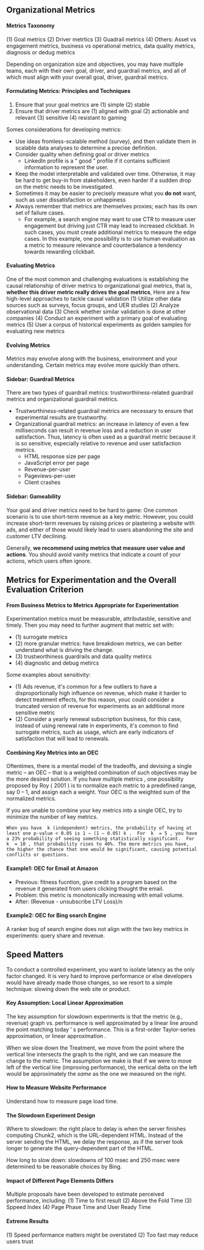 ## Organizational Metrics
#### Metrics Taxonomy 
(1) Goal metrics (2) Driver metrtics (3) Guadrail metrics (4) Others: Asset vs engagement metrics, business vs operational metrics, data quality metrics, diagnosis or dedug metrics

Depending on organization size and objectives, you may have multiple teams, each with their own goal, driver, and guardrail metrics, and all of which must align with your overall goal, driver, guardrail metrics. 

#### Formulating Metrics: Principles and Techniques
1. Ensure that your goal metrics are (1) simple (2) stable
2. Ensure that driver metrics are (1) aligned with goal (2) actionable and relevant (3) sensitive (4) resistant to gaming

Somes considerations for developing metrics: 
- Use ideas fromless-scalable method (survey), and then validate them in scalable data analyses to determine a precise definition.
- Consider quality when defining goal or driver metrics
  - LinkedIn profile is a “ good ” profile if it contains sufficient information to represent the user.
- Keep the model interpretable and validated over time. Otherwise, it may be hard to get buy-in from stakeholders, even harder if a sudden drop on the metric needs to be investigated. 
- Sometimes it may be easier to precisely measure what you **do not** want, such as user dissatisfaction or unhappiness
- Always remember that metrics are themselves proxies; each has its own set of failure cases. 
  - For example, a search engine may want to use CTR to measure user engagement but driving just CTR may lead to increased clickbait. In such cases, you must create additional metrics to measure the edge cases. In this example, one possibility is to use human evaluation as a metric to measure relevance and counterbalance a tendency towards rewarding clickbait. 

#### Evaluating Metrics
One of the most common and challenging evaluations is establishing the causal relationship of driver metrics to organizational goal metrics, that is, **whether this driver metric really drives the goal metrics**, Here are a few high-level approaches to tackle causal validation (1) Utilize other data sources such as surveys, focus groups, and UER studies (2) Analyze observational data (3) Check whether similar validation is done at other companies (4) Conduct an experiment with a primary goal of evaluating metrics (5) User a corpus of historical experiments as golden samples for evaluating new metrics

#### Evolving Metrics
Metrics may envolve along with the business, environment and your understanding. Certain metrics may evolve more quickly than others. 

#### Sidebar: Guardrail Metrics
There are two types of guardrail metrics: trustworthiness-related guardrail metrics and organizational guardrail metrics. 
- Trustworthiness-related guardrail metrics are necessary to ensure that experimental results are trustworthy. 
- Organizational guardrail metrics: an increase in latency of even a few milliseconds can result in revenue loss and a reduction in user satisfaction. Thus, latency is often used as a guardrail metric because it is so sensitive, especially relative to revenue and user satisfaction metrics. 
  - HTML response size per page
  - JavaScript error per page
  - Revenue-per-user
  - Pageviews-per-user
  - Client crashes
 
#### Sidebar: Gameability
Your goal and driver metrics need to be hard to game: One common scenario is to use short-term revenue as a key metric. However, you could increase short-term revenues by raising prices or plastering a website with ads, and either of those would likely lead to users abandoning the site and customer LTV declining. 

Generally, **we recommend using metrics that measure user value and actions**. You should avoid vanity metrics that indicate a count of your actions, which users often ignore. 

## Metrics for Experimentation and the Overall Evaluation Criterion 
#### From Business Metrics to Metrics Appropriate for Experimentation
Experimentation metrics must be measurable, attributasble, sensitive and timely. Then you may need to further augment that metric set with: 
- (1) surrogate metrics 
- (2) more granular metrics: have breakdown metrics, we can better understand what is driving the change.
- (3) trustworthiness guardrails and data quality metircs 
- (4) diagnostic and debug metircs 

Some examples about sensitivity: 
- (1) Ads revenue, it's common for a few outliers to have a disproportionally high influence on revenue, which make it harder to detect treatment effects, for this reason, youc could consider a truncated version of revenue for experiments as an additional more sensitive metric 
- (2) Consider a yearly renewal subscription business, for this case, instead of using renewal rate in experiments, it's common to find surrogate metrics, such as usage, which are early indicators of satisfaction that will lead to renewals.

#### Combining Key Metrics into an OEC

Oftentimes, there is a mental model of the tradeoffs, and devising a single metric – an OEC – that is a weighted combination of such objectives may be the more desired solution. If you have multiple metrics , one possibility proposed by Roy ( 2001 ) is to normalize each metric to a predefined range, say 0 – 1, and assign each a weight. Your OEC is the weighted sum of the normalized metrics. 

If you are unable to combine your key metrics into a single OEC, try to minimize the number of key metrics.
```
When you have  k (independent) metrics, the probability of having at least one p-value < 0.05 is 1 − (1 − 0.05) k .  For  k  = 5 , you have a 23% probability of seeing something statistically significant.  For  k  = 10 , that probability rises to 40%. The more metrics you have, the higher the chance that one would be significant, causing potential conflicts or questions. 
```

#### Example1: OEC for Email at Amazon
- Previous: fitness fucntion, give credit to a program based on the revenue it generated from users clicking thought the email. 
- Problem: this metric is monotonically increasing with email volume.
- After: (Revenue - unsubscribe LTV Loss)/n

#### Example2: OEC for Bing search Engine
A ranker bug of search engine does not align with the two key metrics in experiments: query share and revenue.

## Speed Matters
To conduct a controlled experiment, you want to isolate latency as the only factor changed. It is very hard to improve performance or else developers would have already made those changes, so we resort to a simple technique: slowing down the web site or product. 

#### Key Assumption: Local Linear Approximation
The key assumption for slowdown experiments is that the metric (e.g., revenue) graph vs. performance is well approximated by a linear line around the point matching today ’ s performance. This is a first-order Taylor-series approximation, or linear approximation . 

When we slow down the Treatment, we move from the point where the vertical line intersects the graph to the right, and we can measure the change to the metric. The assumption we make is that if we were to move left of the vertical line (improving performance), the vertical delta on the left would be approximately the *same* as the one we measured on the right. 

#### How to Measure Website Performance 
Understand how to measure page load time.

#### The Slowdown Experiment Design 
Where to slowdown: the right place to delay is when the server finishes computing Chunk2, which is the URL-dependent HTML. Instead of the server sending the HTML, we delay the response, as if the server took longer to generate the query-dependent part of the HTML. 

How long to slow down: slowdowns of 100 msec and 250 msec were determined to be reasonable choices by Bing. 

#### Impact of Different Page Elements Differs 
Multiple proposals have been developed to estimate perceived performance, including: (1) Time to first result (2) Above the Fold Time (3) Sppeed Index (4) Page Phase Time and User Ready Time

#### Extreme Results
(1) Speed performance matters might be overstated (2) Too fast may reduce users trust
